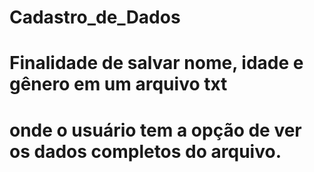 # Cadastro_de_Dados
# Finalidade de salvar nome, idade e gênero em um arquivo txt
# onde o usuário tem a opção de ver os dados completos do arquivo.
